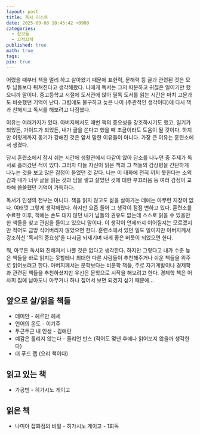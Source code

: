 ```yaml
---
layout: post
title: 독서 리스트
date: 2025-09-08 10:45:42 +0900
categories:
  - 잡것들
  - 끄적끄적
published: true
math: true
tags:
pin: true
---
```

어렸을 때부터 책을 멀리 하고 살아왔기 때문에 표현력, 문해력 등 글과 관련된 것은 모두 남들보다 뒤쳐진다고 생각해왔다. 나에게 독서는 그저 따분하고 귀찮은 일이기만 했으니까 말이다. 중고등학교 시절에 도서관에 앉아 필독 도서를 읽는 시간은 마치 고문과도 비슷했던 기억이 난다. 그럼에도 불구하고 늦은 나이 (주관적인 생각이다)에 다시 책과 친해지고 독서를 해보려고 다짐했다.

이유는 여러가지가 있다. 아버지께서도 매번 책의 중요성을 강조하시기도 했고, 일기가 되었든, 가이드가 되었든, 내가 글을 쓴다고 했을 때 조금이라도 도움이 될 것이다. 하지만 이렇게까지 동기가 강해진 것은 앞서 말한 이유들이 아니다. 가장 큰 이유는 훈련소에서 생겼다.

당시 훈련소에서 잠시 쉬는 시간에 생활관에서 다같이 앉아 담소를 나누던 중 주제가 독서로 흘러갔던 적이 있다. 그러자 다들 자신이 읽은 책과 그 책들의 감상평을 간단하게 나누는 것을 보고 많은 감정이 들었던 것 같다. 나는 이 대화에 전혀 끼지 못한다는 소외감과 내가 너무 글을 읽는 것과 담을 쌓고 살았던 것에 대한 부끄러움 등 여러 감정이 교차해 씁쓸했던 기억이 가득하다. 

독서가 인생의 전부는 아니다. 책을 읽지 않고도 삶을 살아가는 데에는 아무런 지장이 없다. 여태껏 그렇게 생각해왔다. 하지만 요즘 들어 그 생각이 점점 변하고 있다. 훈련소를 수료한 이후, 책에는 손도 대지 않던 내가 남들의 권유도 없는데 스스로 읽을 수 있을만한 책들을 찾고 관심을 들이고 있으니 말이다. 이 생각이 언제까지 이어질지는 모르겠지만 적어도 금방 식어버리지 않았으면 한다. 훈련소에서 있던 일도 일이지만 아버지께서 강조하신 '독서의 중요성'을 다시금 되새기며 내게 좋은 버릇이 되었으면 한다.

뭐, 아무튼 독서와 친해져서 나쁠 것은 없다고 생각한다. 하지만 그렇다고 내가 수준 높은 책들을 바로 읽지는 못할테니 최대한 다른 사람들이 추천해주거나 쉬운 책들을 위주로 읽어보려고 한다. 아버지께서는 문학보다는 비문학 책들, 주로 자기계발이나 경제학과 관련된 책들을 추천하셨지만 우선은 문학으로 시작을 해보려고 한다. 경제학 책은 어차피 집에 남아도니 아무거나 하나 집어서 보면 되겠지 싶기 때문에...

## 앞으로 살/읽을 책들
- 데미안 - 헤르만 헤세
- 언어의 온도 - 이기주
- 두근두근 내 인생 - 김애란
- 예감은 틀리지 않는다 - 줄리언 반스 (적어도 몇년 후에나 읽어보지 않을까 생각한다)
- 더 푸드 랩 (요리 책이다)

## 읽고 있는 책
- 가공범 - 히가시노 게이고

## 읽은 책
- 나미야 잡화점의 비밀 - 히가시노 게이고 - 1회독


